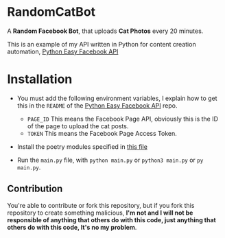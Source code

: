# RandomCatBot

A **Random Facebook Bot**, that uploads **Cat Photos** every 20 minutes.

This is an example of my API written in Python for content creation automation, [Python Easy Facebook API](https://github.com/seokkuuu/python_easy_facebook_api)

# Installation

- You must add the following environment variables, I explain how to get this in the `README` of the [Python Easy Facebook API](https://github.com/seokkuuu/easy_python_facebook_api) repo.

  - `PAGE_ID` This means the Facebook Page API, obviously this is the ID of the page to upload the cat posts.
  - `TOKEN` This means the Facebook Page Access Token.

- Install the poetry modules specified in [this file](./pyproject.toml)

- Run the `main.py` file, with `python main.py` or `python3 main.py` or `py main.py`.

## Contribution

You're able to contribute or fork this repository, but if you fork this repository to create something malicious, **I'm not and I will not be responsible of anything that others do with this code, just anything that others do with this code, It's no my problem**.
